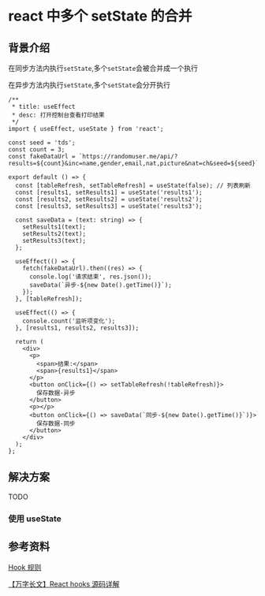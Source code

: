 # react 中多个 setState 的合并

## 背景介绍

在同步方法内执行`setState`,多个`setState`会被合并成一个执行

在异步方法内执行`setState`,多个`setState`会分开执行

```tsx
/**
 * title: useEffect
 * desc: 打开控制台查看打印结果
 */
import { useEffect, useState } from 'react';

const seed = 'tds';
const count = 3;
const fakeDataUrl = `https://randomuser.me/api/?results=${count}&inc=name,gender,email,nat,picture&nat=ch&seed=${seed}`;

export default () => {
  const [tableRefresh, setTableRefresh] = useState(false); // 列表刷新
  const [results1, setResults1] = useState('results1');
  const [results2, setResults2] = useState('results2');
  const [results3, setResults3] = useState('results3');

  const saveData = (text: string) => {
    setResults1(text);
    setResults2(text);
    setResults3(text);
  };

  useEffect(() => {
    fetch(fakeDataUrl).then((res) => {
      console.log('请求结束', res.json());
      saveData(`异步-${new Date().getTime()}`);
    });
  }, [tableRefresh]);

  useEffect(() => {
    console.count('监听项变化');
  }, [results1, results2, results3]);

  return (
    <div>
      <p>
        <span>结果:</span>
        <span>{results1}</span>
      </p>
      <button onClick={() => setTableRefresh(!tableRefresh)}>
        保存数据-异步
      </button>
      <p></p>
      <button onClick={() => saveData(`同步-${new Date().getTime()}`)}>
        保存数据-同步
      </button>
    </div>
  );
};
```

<!-- ### 问题描述

根据`useState`的特性,简单模仿`useState`

- `state` 只在组件首次渲染的时候被创建。在下一次重新渲染时，`useState`返回给我们当前的 `state`
- 只在最顶层使用 Hook,不要在循环，条件或嵌套函数中调用 Hook
- 只在 React 函数中调用 Hook

#### tdsState1.0

_demo_

此 demo 根据如下特性实现

- `state` 只在组件首次渲染的时候被创建。在下一次重新渲染时，`useState`返回给我们当前的 `state`
- 只在最顶层使用 Hook,不要在循环，条件或嵌套函数中调用 Hook

```tsx
/**
 * title: 简单模仿useState
 * desc: 点击按钮后发现(打开控制台查看打印结果)
 */
import React from 'react';
import { tdsState } from './utils';

export default () => {
  const [count, setCount] = tdsState(0);

  console.log('count', count);
  return (
    <div>
      <p>You clicked {count} times</p>
      <button onClick={() => setCount(count + 1)}>Click me</button>
    </div>
  );
};
```

_调试流程_

1. 初始化时,count 为 0;
1. 第一次点击按钮,count 为 1,dom 无变化;
1. 第二次点击按钮,count 为 1,dom 无变化;
1. 重复点击按钮,count 一直为 1,dom 无变化;

_问题出现原因_

setState 之后,函数组件没有重新执行,导致`count`的值一直是初始值且`Dom`没有重新渲染;

没有遵循第三条特性(只在 React 函数中调用 Hook)

_解决方案_

每次 setState 之后应该让函数组重新执行且`Dom`没有重新渲染

<code src="./index.tsx" title='浮点数的求和' desc='浮点数的求和,sumFloatNum方法不支持进位'></code> -->

## 解决方案

TODO

### 使用 useState

## 参考资料

[Hook 规则](https://zh-hans.reactjs.org/docs/hooks-rules.html)

[【万字长文】React hooks 源码详解](https://juejin.cn/post/6954352486312312845)
